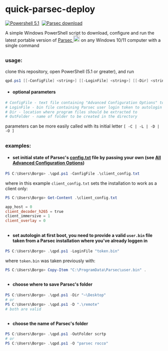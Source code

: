 # quick-parsec-deploy

[![Powershell 5.1](https://github.com/Borgotto/quick-parsec-deploy/actions/workflows/powershell-test.yml/badge.svg?branch=main)](https://github.com/Borgotto/quick-parsec-deploy/actions/workflows/powershell-test.yml)&nbsp;
[![Parsec download](https://github.com/Borgotto/quick-parsec-deploy/actions/workflows/parsec-download.yml/badge.svg?branch=main)](https://github.com/Borgotto/quick-parsec-deploy/actions/workflows/parsec-download.yml)

A simple Windows PowerShell script to download, configure and run the latest portable version of
<a href="https://parsec.app/downloads">Parsec <img src="https://imgur.com/3QEwVvy.png" width=20 height=20></a>
 on any Windows 10/11 computer with a single command
 ##


### usage:
clone this repository, open PowerShell (5.1 or greater), and run
```powershell
qpd.ps1 [[-ConfigFile] <string>] [[-LoginFile] <string>] [[-Dir] <string>] [[-OutFolder] <string>]
```

- #### optional parameters 
```powershell
# ConfigFile - text file containing "Advanced Configuration Options" to add to config.txt
# LoginFile - bin file containing Parsec user login token to autologin
# Dir - location where program files should be extracted to
# OutFolder - name of folder to be created in the directory
```
parameters can be more easily called with its initial letter `[ -C | -L | -D | -O ]`
##


### examples:
- #### set initial state of Parsec's [config.txt](https://support.parsec.app/hc/en-us/articles/360003145951-Accessing-Your-Advanced-Settings) file by passing your own (see [All Advanced Configuration Options](https://support.parsec.app/hc/en-us/articles/360001562772-All-Advanced-Configuration-Options))
```powershell
PS C:\Users\Borgo> .\qpd.ps1 -ConfigFile .\client_config.txt
```
where in this example `client_config.txt` sets the installation to work as a client only:
```powershell
PS C:\Users\Borgo> Get-Content .\client_config.txt

app_host = 0
client_decoder_h265 = true
client_immersive = 1
client_overlay = 0
```
##

- #### set autologin at first boot, you need to provide a valid `user.bin` file taken from a Parsec installation where you've already loggen in
```powershell
PS C:\Users\Borgo> .\qpd.ps1 -LoginFile "token.bin"
```
where `token.bin` was taken previously with:
```powershell
PS C:\Users\Borgo> Copy-Item "C:\ProgramData\Parsec\user.bin" .
```
##

- #### choose where to save Parsec's folder
```powershell
PS C:\Users\Borgo> .\qpd.ps1 -Dir "~\Desktop"
# or 
PS C:\Users\Borgo> .\qpd.ps1 -D ".\remote"
# both are valid
```
##

- #### choose the name of Parsec's folder
```powershell
PS C:\Users\Borgo> .\qpd.ps1 -OutFolder scrtp
# or
PS C:\Users\Borgo> .\qpd.ps1 -O "parsec rocco"
```
